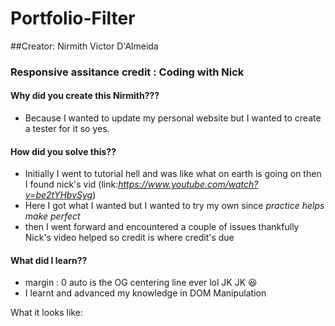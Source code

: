 # Portfolio-Filter

##Creator: Nirmith Victor D'Almeida
### Responsive assitance credit : Coding with Nick

#### Why did you create this Nirmith???
- Because I wanted to update my personal website but I wanted to create a tester for it so yes.

#### How did you solve this??
- Initially I went to tutorial hell and was like what on earth is going on then I found nick's vid (link:*https://www.youtube.com/watch?v=be2tYHbvSyg*)
- Here I got what I wanted but I wanted to try my own since *practice helps make perfect*
- then I went forward and encountered a couple of issues thankfully Nick's video helped so credit is where credit's due

#### What did I learn??
- margin : 0 auto is the OG centering line ever lol JK JK 😆
- I learnt and advanced my knowledge in DOM Manipulation

What it looks like:
